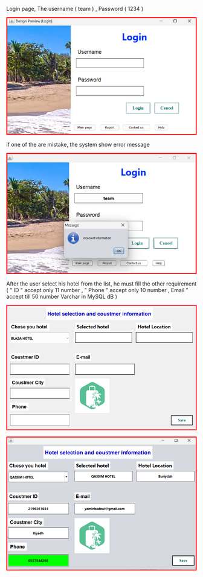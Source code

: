 Login page, The username ( team ) , Password ( 1234 )

![image alt](https://github.com/YaminBadawi/Hotel-Booking-System/blob/e3221dac388daa507efc5fb56304ce026e9b42a1/Login-page.png)

 if one of the are mistake, the system show error message 
	
![image alt](https://github.com/YaminBadawi/Hotel-Booking-System/blob/3cbdd33a49c752d9ff9ef89c15dd3b451aab73f3/Login1-page.png)

After the user select his hotel from the list, he must fill the other requirement ( "
ID " accept only 11 number , " Phone " accept only 10 number , Email " accept till
50 number Varchar in MySQL dB )

![image alt](https://github.com/YaminBadawi/Hotel-Booking-System/blob/c84b07eed28dca4038a55189317df22aaf11cff4/Coustmer-Page.png)

![image alt](https://github.com/YaminBadawi/Hotel-Booking-System/blob/0eabe0b4c789c5afb43fd8fd64f3d1d14b8c787d/Coustmer2-page.png)
